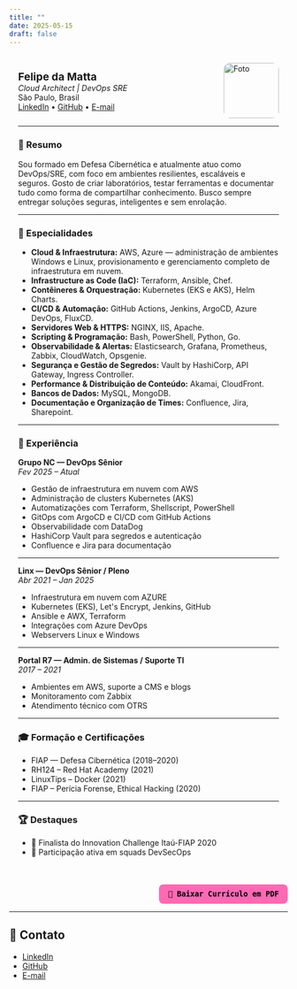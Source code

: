 ```yaml
---
title: ""
date: 2025-05-15
draft: false
---
```


<div id="curriculo" style="max-width: 900px; margin: auto; padding: 1rem;">
  <div style="display: flex; justify-content: space-between; align-items: center;">
    <div>
      <strong style="font-size: 1.2rem;">Felipe da Matta</strong><br>
      <em>Cloud Architect | DevOps SRE</em><br>
      São Paulo, Brasil<br>
      <a href="https://www.linkedin.com/in/fmatta1/">LinkedIn</a> • 
      <a href="https://github.com/fxshelll">GitHub</a> • 
      <a href="mailto:feededamatta@gmail.com">E-mail</a>
    </div>
    <img src="/fx.png" alt="Foto" style="height: 100px; border-radius: 12px;">
  </div>

  <hr>

  <h3>🧠 Resumo</h3>
  <p>Sou formado em Defesa Cibernética e atualmente atuo como DevOps/SRE, com foco em ambientes resilientes, escaláveis e seguros. Gosto de criar laboratórios, testar ferramentas e documentar tudo como forma de compartilhar conhecimento. Busco sempre entregar soluções seguras, inteligentes e sem enrolação.</p>

---

  <h3>🚀 Especialidades</h3>
  <ul>
    <li><strong>Cloud & Infraestrutura:</strong> AWS, Azure — administração de ambientes Windows e Linux, provisionamento e gerenciamento completo de infraestrutura em nuvem.</li>
    <li><strong>Infrastructure as Code (IaC):</strong> Terraform, Ansible, Chef.</li>
    <li><strong>Contêineres & Orquestração:</strong> Kubernetes (EKS e AKS), Helm Charts.</li>
    <li><strong>CI/CD & Automação:</strong> GitHub Actions, Jenkins, ArgoCD, Azure DevOps, FluxCD.</li>
    <li><strong>Servidores Web & HTTPS:</strong> NGINX, IIS, Apache.</li>
    <li><strong>Scripting & Programação:</strong> Bash, PowerShell, Python, Go.</li>
    <li><strong>Observabilidade & Alertas:</strong> Elasticsearch, Grafana, Prometheus, Zabbix, CloudWatch, Opsgenie.</li>
    <li><strong>Segurança e Gestão de Segredos:</strong> Vault by HashiCorp, API Gateway, Ingress Controller.</li>
    <li><strong>Performance & Distribuição de Conteúdo:</strong> Akamai, CloudFront.</li>
    <li><strong>Bancos de Dados:</strong> MySQL, MongoDB.</li>
    <li><strong>Documentação e Organização de Times:</strong> Confluence, Jira, Sharepoint.</li>
  </ul>

---

  <h3>💼 Experiência</h3>

<strong>Grupo NC — DevOps Sênior</strong>  
 <em>Fev 2025 – Atual</em>

  <ul>
    <li>Gestão de infraestrutura em nuvem com AWS</li>
    <li>Administração de clusters Kubernetes (AKS)</li>
    <li>Automatizações com Terraform, Shellscript, PowerShell</li>
    <li>GitOps com ArgoCD e CI/CD com GitHub Actions</li>
    <li>Observabilidade com DataDog</li>
    <li>HashiCorp Vault para segredos e autenticação</li>
    <li>Confluence e Jira para documentação</li>
  </ul>

---

<strong>Linx — DevOps Sênior / Pleno</strong>  
 <em>Abr 2021 – Jan 2025</em>

  <ul>
    <li>Infraestrutura em nuvem com AZURE</li>
    <li>Kubernetes (EKS), Let's Encrypt, Jenkins, GitHub</li>
    <li>Ansible e AWX, Terraform</li>
    <li>Integrações com Azure DevOps</li>
    <li>Webservers Linux e Windows</li>
  </ul>

---

<strong>Portal R7 — Admin. de Sistemas / Suporte TI</strong>  
 <em>2017 – 2021</em>

  <ul>
    <li>Ambientes em AWS, suporte a CMS e blogs</li>
    <li>Monitoramento com Zabbix</li>
    <li>Atendimento técnico com OTRS</li>
  </ul>

---

  <h3>🎓 Formação e Certificações</h3>
  <ul>
    <li>FIAP — Defesa Cibernética (2018–2020)</li>
    <li>RH124 – Red Hat Academy (2021)</li>
    <li>LinuxTips – Docker (2021)</li>
    <li>FIAP – Perícia Forense, Ethical Hacking (2020)</li>
  </ul>

---

  <h3>🏆 Destaques</h3>
  <ul>
    <li>🏅 Finalista do Innovation Challenge Itaú-FIAP 2020</li>
    <li>🤝 Participação ativa em squads DevSecOps</li>
  </ul>
</div>

<!-- Botão para gerar PDF -->
<div style="text-align: right; margin-top: 20px;">
  <button onclick="gerarPDF()" style="
    background-color: #ff69b4;
    color: black;
    border: none;
    padding: 10px 16px;
    font-weight: bold;
    border-radius: 8px;
    font-family: monospace;
    cursor: pointer;
  ">
    📄 Baixar Currículo em PDF
  </button>
</div>

<!-- Script PDF -->
<script src="https://cdnjs.cloudflare.com/ajax/libs/html2pdf.js/0.10.1/html2pdf.bundle.min.js"></script>

<script>
  function gerarPDF() {
    const original = document.getElementById('curriculo');

    // Cria wrapper com fundo e estilo dinâmico
    const wrapper = document.createElement('div');
    wrapper.style.backgroundColor = '#000000';
    wrapper.style.color = '#ffffff';
    wrapper.style.padding = '20px';
    wrapper.style.fontFamily = 'monospace';
    wrapper.style.boxSizing = 'border-box';
    wrapper.style.width = '210mm';
    wrapper.style.display = 'inline-block'; // permite altura automática sem cortar
    wrapper.style.position = 'relative';

    // Clona conteúdo e adiciona no wrapper
    const clone = original.cloneNode(true);
    wrapper.appendChild(clone);

    // Cria container invisível
    const container = document.createElement('div');
    container.style.position = 'fixed';
    container.style.top = '-9999px';
    container.style.left = '-9999px';
    container.appendChild(wrapper);
    document.body.appendChild(container);

    // Opções do PDF
    const opt = {
      margin: 0,
      filename: 'curriculo-felipe-da-matta.pdf',
      image: { type: 'jpeg', quality: 1 },
      html2canvas: {
        scale: 2,
        backgroundColor: '#000000',
        scrollY: 0,
        useCORS: true
      },
      jsPDF: { unit: 'mm', format: 'a4', orientation: 'portrait' }
    };

    html2pdf().set(opt).from(wrapper).save().then(() => {
      document.body.removeChild(container);
    });
  }
</script>

---

## 📎 Contato

- [LinkedIn](https://www.linkedin.com/in/fmatta)
- [GitHub](https://github.com/fxshelll)
- [E-mail](mailto:felipepmatta@gmail.com)
